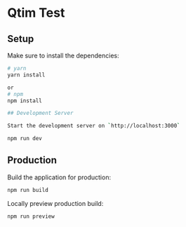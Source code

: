 # Qtim Test

## Setup

Make sure to install the dependencies:

```bash
# yarn
yarn install

or
# npm
npm install

## Development Server

Start the development server on `http://localhost:3000`

npm run dev
```

## Production

Build the application for production:

```bash
npm run build
```

Locally preview production build:

```bash
npm run preview
```


